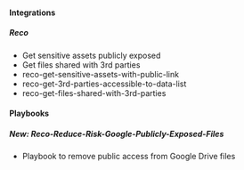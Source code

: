 
#### Integrations

##### Reco

- Get sensitive assets publicly exposed 
- Get files shared with 3rd parties 
- reco-get-sensitive-assets-with-public-link
- reco-get-3rd-parties-accessible-to-data-list
- reco-get-files-shared-with-3rd-parties

#### Playbooks

##### New: Reco-Reduce-Risk-Google-Publicly-Exposed-Files

- Playbook to remove public access from Google Drive files
